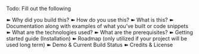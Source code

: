 Todo: Fill out the following

➽ Why did you build this?
➽ How do you use this?
➽ What is this?
➽ Documentation along with examples of what you’ve built or code snippets
➽ What are the technologies used?
➽ What are the prerequisites?
➽ Getting started guide (Installation)
➽ Roadmap (only utilized if your project will be used long term)
➽ Demo & Current Build Status
➽ Credits & License
